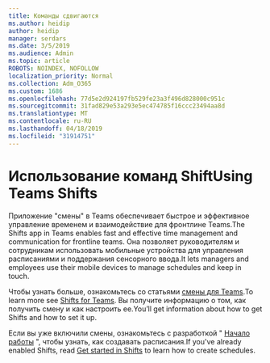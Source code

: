 ```yaml
---
title: Команды сдвигаются
ms.author: heidip
author: heidip
manager: serdars
ms.date: 3/5/2019
ms.audience: Admin
ms.topic: article
ROBOTS: NOINDEX, NOFOLLOW
localization_priority: Normal
ms.collection: Adm_O365
ms.custom: 1686
ms.openlocfilehash: 77d5e2d924197fb529fe23a3f496d828000c951c
ms.sourcegitcommit: 31fad829e53a293e5ec474785f16ccc23494aa8d
ms.translationtype: MT
ms.contentlocale: ru-RU
ms.lasthandoff: 04/18/2019
ms.locfileid: "31914751"
---
```

# <a name="using-teams-shifts"></a><span data-ttu-id="3e83c-102">Использование команд Shift</span><span class="sxs-lookup"><span data-stu-id="3e83c-102">Using Teams Shifts</span></span>

<span data-ttu-id="3e83c-103">Приложение "смены" в Teams обеспечивает быстрое и эффективное управление временем и взаимодействие для фронтлине Teams.</span><span class="sxs-lookup"><span data-stu-id="3e83c-103">The Shifts app in Teams enables fast and effective time management and communication for frontline teams.</span></span> <span data-ttu-id="3e83c-104">Она позволяет руководителям и сотрудникам использовать мобильные устройства для управления расписаниями и поддержания сенсорного ввода.</span><span class="sxs-lookup"><span data-stu-id="3e83c-104">It lets managers and employees use their mobile devices to manage schedules and keep in touch.</span></span>

<span data-ttu-id="3e83c-105">Чтобы узнать больше, ознакомьтесь со статьями [смены для Teams](https://docs.microsoft.com/en-us/microsoftteams/expand-teams-across-your-org/shifts-for-teams-landing-page).</span><span class="sxs-lookup"><span data-stu-id="3e83c-105">To learn more see [Shifts for Teams](https://docs.microsoft.com/en-us/microsoftteams/expand-teams-across-your-org/shifts-for-teams-landing-page).</span></span> <span data-ttu-id="3e83c-106">Вы получите информацию о том, как получить смену и как настроить ее.</span><span class="sxs-lookup"><span data-stu-id="3e83c-106">You’ll get information about how to get Shifts and how to set it up.</span></span>

<span data-ttu-id="3e83c-107">Если вы уже включили смены, ознакомьтесь с разработкой " [Начало работы](https://support.office.com/en-us/article/get-started-in-shifts-5f3e30d8-1821-4904-be26-c3cd25a497d6) ", чтобы узнать, как создавать расписания.</span><span class="sxs-lookup"><span data-stu-id="3e83c-107">If you've already enabled Shifts, read [Get started in Shifts](https://support.office.com/en-us/article/get-started-in-shifts-5f3e30d8-1821-4904-be26-c3cd25a497d6) to learn how to create schedules.</span></span>

